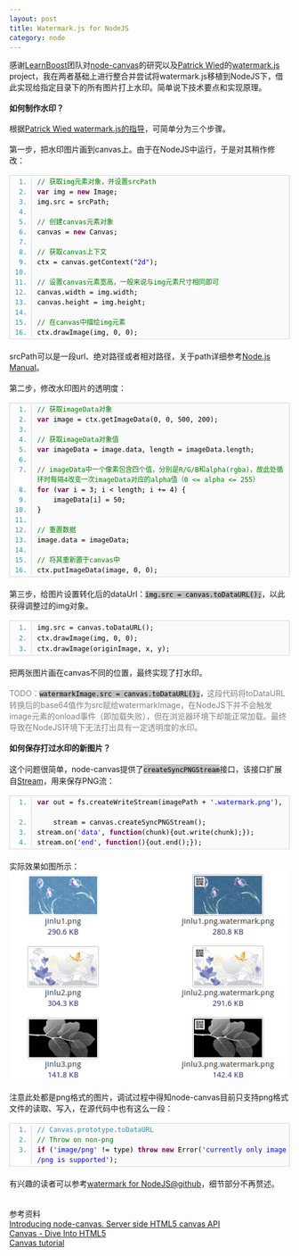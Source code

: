 ```yaml
---
layout: post
title: Watermark.js for NodeJS
category: node
---
```

<div class="bct fc05 fc11 nbw-blog ztag js-fs2">感谢<a target="_blank" rel="nofollow"
                                                     href="https://github.com/LearnBoost">LearnBoost</a>团队对<a
        target="_blank" rel="nofollow" href="https://github.com/LearnBoost/node-canvas">node-canvas</a>的研究以及<a
        target="_blank" rel="nofollow" href="http://www.patrick-wied.at/">Patrick Wied</a>的<a target="_blank"
                                                                                              rel="nofollow"
                                                                                              href="https://github.com/pa7/watermark.js">watermark.js</a>
project，我在两者基础上进行整合并尝试将watermark.js移植到NodeJS下，借此实现给指定目录下的所有图片打上水印。简单说下技术要点和实现原理。<br><b><br>如何制作水印？</b><br><br>根据<a
        target="_blank" rel="nofollow"
        href="http://letmein.at/js/how-to-create-transparency-in-images-with-html5canvas/">Patrick Wied
    watermark.js的指导</a>，可简单分为三个步骤。<br><br>第一步，把水印图片画到canvas上。由于在NodeJS中运行，于是对其稍作修改：<br><br><span
        style="border-collapse: separate; color: rgb(0, 0, 0); font-family: 'Times New Roman'; font-style: normal; font-variant: normal; font-weight: normal; letter-spacing: normal; line-height: normal; orphans: 2; text-align: -webkit-auto; text-indent: 0px; text-transform: none; white-space: normal; widows: 2; word-spacing: 0px; -webkit-border-horizontal-spacing: 0px; -webkit-border-vertical-spacing: 0px; -webkit-text-decorations-in-effect: none; -webkit-text-size-adjust: auto; -webkit-text-stroke-width: 0px; font-size: medium;"><span
        style="font-family: Monaco, 'DejaVu Sans Mono', 'Bitstream Vera Sans Mono', Consolas, 'Courier New', monospace; font-size: 12px; line-height: 18px; text-align: left;"><span
        style="border-collapse: separate; color: rgb(0, 0, 0); font-family: 'Times New Roman'; font-style: normal; font-variant: normal; font-weight: normal; letter-spacing: normal; line-height: normal; orphans: 2; text-align: -webkit-auto; text-indent: 0px; text-transform: none; white-space: normal; widows: 2; word-spacing: 0px; -webkit-border-horizontal-spacing: 0px; -webkit-border-vertical-spacing: 0px; -webkit-text-decorations-in-effect: none; -webkit-text-size-adjust: auto; -webkit-text-stroke-width: 0px; font-size: medium;"><span
        style="font-family: Monaco, 'DejaVu Sans Mono', 'Bitstream Vera Sans Mono', Consolas, 'Courier New', monospace; font-size: 12px; line-height: 18px; text-align: left;"><ol
        start="1"
        style="font-size: 1em; line-height: 1.4em; margin-top: 0px; margin-right: 0px; margin-bottom: 1px; margin-left: 0px; padding-top: 2px; padding-right: 0px; padding-bottom: 2px; padding-left: 0px; border-top-width: 1px; border-right-width: 1px; border-bottom-width: 1px; border-left-width: 1px; border-top-style: solid; border-right-style: solid; border-bottom-style: solid; border-left-style: solid; border-top-color: rgb(209, 215, 220); border-right-color: rgb(209, 215, 220); border-bottom-color: rgb(209, 215, 220); border-left-color: rgb(209, 215, 220); list-style-type: decimal; list-style-position: initial; list-style-image: initial; background-color: rgb(255, 255, 255); color: rgb(43, 145, 175);">
    <li style="font-size: 1em; margin-top: 0px; margin-right: 0px; margin-bottom: 0px; margin-left: 38px; padding-top: 0px; padding-right: 0px; padding-bottom: 0px; padding-left: 10px; border-left-width: 1px; border-left-style: solid; border-left-color: rgb(209, 215, 220); background-color: rgb(250, 250, 250); line-height: 18px;">
                <span style="color: black;"><span
                        style="color: rgb(0, 130, 0);">//&nbsp;获取img元素对象，并设置srcPath</span><span style="color: black;">&nbsp;&nbsp;</span></span>
    </li>
    <li style="font-size: 1em; margin-top: 0px; margin-right: 0px; margin-bottom: 0px; margin-left: 38px; padding-top: 0px; padding-right: 0px; padding-bottom: 0px; padding-left: 10px; border-left-width: 1px; border-left-style: solid; border-left-color: rgb(209, 215, 220); background-color: rgb(250, 250, 250); line-height: 18px;">
                <span style="color: black;"><span style="color: rgb(127, 0, 85); font-weight: bold;">var</span><span
                        style="color: black;">&nbsp;img&nbsp;=&nbsp;</span><span
                        style="color: rgb(127, 0, 85); font-weight: bold;">new</span><span style="color: black;">&nbsp;Image;&nbsp;&nbsp;</span></span>
    </li>
    <li style="font-size: 1em; margin: 0px 0px 0px 38px; padding: 0px 0px 0px 10px; border-left: 1px solid rgb(209, 215, 220); background-color: rgb(250, 250, 250); line-height: 18px;">
        <span style="color: black;">img.src&nbsp;=&nbsp;srcPath;&nbsp; <br></span></li>
    <li style="font-size: 1em; margin-top: 0px; margin-right: 0px; margin-bottom: 0px; margin-left: 38px; padding-top: 0px; padding-right: 0px; padding-bottom: 0px; padding-left: 10px; border-left-width: 1px; border-left-style: solid; border-left-color: rgb(209, 215, 220); background-color: rgb(250, 250, 250); line-height: 18px;">
        <span style=" color: black;"><br></span></li>
    <li style="font-size: 1em; margin-top: 0px; margin-right: 0px; margin-bottom: 0px; margin-left: 38px; padding-top: 0px; padding-right: 0px; padding-bottom: 0px; padding-left: 10px; border-left-width: 1px; border-left-style: solid; border-left-color: rgb(209, 215, 220); background-color: rgb(250, 250, 250); line-height: 18px;">
                <span style="color: black;"><span style="color: rgb(0, 130, 0);">//&nbsp;创建canvas元素对象</span><span
                        style="color: black;">&nbsp;&nbsp;</span></span></li>
    <li style="font-size: 1em; margin: 0px 0px 0px 38px; padding: 0px 0px 0px 10px; border-left: 1px solid rgb(209, 215, 220); background-color: rgb(250, 250, 250); line-height: 18px;">
                <span style="color: black;">canvas&nbsp;=&nbsp;<span style="color: rgb(127, 0, 85); font-weight: bold;">new</span><span
                        style="color: black;">&nbsp;Canvas;&nbsp; <br></span></span></li>
    <li style="font-size: 1em; margin-top: 0px; margin-right: 0px; margin-bottom: 0px; margin-left: 38px; padding-top: 0px; padding-right: 0px; padding-bottom: 0px; padding-left: 10px; border-left-width: 1px; border-left-style: solid; border-left-color: rgb(209, 215, 220); background-color: rgb(250, 250, 250); line-height: 18px;">
        <span style=" color: black;"><span style=" color: black;"><br></span></span></li>
    <li style="font-size: 1em; margin-top: 0px; margin-right: 0px; margin-bottom: 0px; margin-left: 38px; padding-top: 0px; padding-right: 0px; padding-bottom: 0px; padding-left: 10px; border-left-width: 1px; border-left-style: solid; border-left-color: rgb(209, 215, 220); background-color: rgb(250, 250, 250); line-height: 18px;">
                <span style="color: black;"><span style="color: rgb(0, 130, 0);">//&nbsp;获取canvas上下文</span><span
                        style="color: black;">&nbsp;&nbsp;</span></span></li>
    <li style="font-size: 1em; margin: 0px 0px 0px 38px; padding: 0px 0px 0px 10px; border-left: 1px solid rgb(209, 215, 220); background-color: rgb(250, 250, 250); line-height: 18px;">
                <span style="color: black;">ctx&nbsp;=&nbsp;canvas.getContext(<span
                        style="color: blue;">"2d"</span><span style="color: black;">);&nbsp; <br></span></span></li>
    <li style="font-size: 1em; margin-top: 0px; margin-right: 0px; margin-bottom: 0px; margin-left: 38px; padding-top: 0px; padding-right: 0px; padding-bottom: 0px; padding-left: 10px; border-left-width: 1px; border-left-style: solid; border-left-color: rgb(209, 215, 220); background-color: rgb(250, 250, 250); line-height: 18px;">
        <span style=" color: black;"><span style=" color: black;"><br></span></span></li>
    <li style="font-size: 1em; margin-top: 0px; margin-right: 0px; margin-bottom: 0px; margin-left: 38px; padding-top: 0px; padding-right: 0px; padding-bottom: 0px; padding-left: 10px; border-left-width: 1px; border-left-style: solid; border-left-color: rgb(209, 215, 220); background-color: rgb(250, 250, 250); line-height: 18px;">
                <span style="color: black;"><span
                        style="color: rgb(0, 130, 0);">//&nbsp;设置canvas元素宽高，一般来说与img元素尺寸相同即可</span><span
                        style="color: black;">&nbsp;&nbsp;</span></span></li>
    <li style="font-size: 1em; margin-top: 0px; margin-right: 0px; margin-bottom: 0px; margin-left: 38px; padding-top: 0px; padding-right: 0px; padding-bottom: 0px; padding-left: 10px; border-left-width: 1px; border-left-style: solid; border-left-color: rgb(209, 215, 220); background-color: rgb(250, 250, 250); line-height: 18px;">
        <span style="color: black;">canvas.width&nbsp;=&nbsp;img.width;&nbsp;&nbsp;</span></li>
    <li style="font-size: 1em; margin: 0px 0px 0px 38px; padding: 0px 0px 0px 10px; border-left: 1px solid rgb(209, 215, 220); background-color: rgb(250, 250, 250); line-height: 18px;">
        <span style="color: black;">canvas.height&nbsp;=&nbsp;img.height;&nbsp; <br></span></li>
    <li style="font-size: 1em; margin-top: 0px; margin-right: 0px; margin-bottom: 0px; margin-left: 38px; padding-top: 0px; padding-right: 0px; padding-bottom: 0px; padding-left: 10px; border-left-width: 1px; border-left-style: solid; border-left-color: rgb(209, 215, 220); background-color: rgb(250, 250, 250); line-height: 18px;">
        <span style=" color: black;"><br></span></li>
    <li style="font-size: 1em; margin-top: 0px; margin-right: 0px; margin-bottom: 0px; margin-left: 38px; padding-top: 0px; padding-right: 0px; padding-bottom: 0px; padding-left: 10px; border-left-width: 1px; border-left-style: solid; border-left-color: rgb(209, 215, 220); background-color: rgb(250, 250, 250); line-height: 18px;">
                <span style="color: black;"><span style="color: rgb(0, 130, 0);">//&nbsp;在canvas中描绘img元素</span><span
                        style="color: black;">&nbsp;&nbsp;</span></span></li>
    <li style="font-size: 1em; margin-top: 0px; margin-right: 0px; margin-bottom: 0px; margin-left: 38px; padding-top: 0px; padding-right: 0px; padding-bottom: 0px; padding-left: 10px; border-left-width: 1px; border-left-style: solid; border-left-color: rgb(209, 215, 220); background-color: rgb(250, 250, 250); line-height: 18px;">
        <span style="color: black;">ctx.drawImage(img,&nbsp;0,&nbsp;0);</span></li>
</ol></span></span></span></span><br>srcPath可以是一段url、绝对路径或者相对路径，关于path详细参考<a target="_blank" rel="nofollow"
                                                                             href="http://cnodejs.org/cman/path.html">Node.js
    Manual</a>。<br><br>第二步，修改水印图片的透明度：<br><br><span
        style="border-collapse: separate; color: rgb(0, 0, 0); font-family: 'Times New Roman'; font-style: normal; font-variant: normal; font-weight: normal; letter-spacing: normal; line-height: normal; orphans: 2; text-align: -webkit-auto; text-indent: 0px; text-transform: none; white-space: normal; widows: 2; word-spacing: 0px; -webkit-border-horizontal-spacing: 0px; -webkit-border-vertical-spacing: 0px; -webkit-text-decorations-in-effect: none; -webkit-text-size-adjust: auto; -webkit-text-stroke-width: 0px; font-size: medium;"><span
        style="font-family: Monaco, 'DejaVu Sans Mono', 'Bitstream Vera Sans Mono', Consolas, 'Courier New', monospace; font-size: 12px; line-height: 18px; text-align: left;"><ol
        start="1"
        style="font-size: 1em; line-height: 1.4em; margin-top: 0px; margin-right: 0px; margin-bottom: 1px; margin-left: 0px; padding-top: 2px; padding-right: 0px; padding-bottom: 2px; padding-left: 0px; border-top-width: 1px; border-right-width: 1px; border-bottom-width: 1px; border-left-width: 1px; border-top-style: solid; border-right-style: solid; border-bottom-style: solid; border-left-style: solid; border-top-color: rgb(209, 215, 220); border-right-color: rgb(209, 215, 220); border-bottom-color: rgb(209, 215, 220); border-left-color: rgb(209, 215, 220); list-style-type: decimal; list-style-position: initial; list-style-image: initial; background-color: rgb(255, 255, 255); color: rgb(43, 145, 175);">
    <li style="font-size: 1em; margin-top: 0px; margin-right: 0px; margin-bottom: 0px; margin-left: 38px; padding-top: 0px; padding-right: 0px; padding-bottom: 0px; padding-left: 10px; border-left-width: 1px; border-left-style: solid; border-left-color: rgb(209, 215, 220); background-color: rgb(250, 250, 250); line-height: 18px;">
                <span style="color: black;"><span style="color: rgb(0, 130, 0);">//&nbsp;获取imageData对象</span><span
                        style="color: black;">&nbsp;&nbsp;</span></span></li>
    <li style="font-size: 1em; margin: 0px 0px 0px 38px; padding: 0px 0px 0px 10px; border-left: 1px solid rgb(209, 215, 220); background-color: rgb(250, 250, 250); line-height: 18px;">
                <span style="color: black;"><span style="color: rgb(127, 0, 85); font-weight: bold;">var</span><span
                        style="color: black;">&nbsp;image&nbsp;=&nbsp;ctx.getImageData(0,&nbsp;0,&nbsp;500,&nbsp;200);&nbsp; <br></span></span>
    </li>
    <li style="font-size: 1em; margin-top: 0px; margin-right: 0px; margin-bottom: 0px; margin-left: 38px; padding-top: 0px; padding-right: 0px; padding-bottom: 0px; padding-left: 10px; border-left-width: 1px; border-left-style: solid; border-left-color: rgb(209, 215, 220); background-color: rgb(250, 250, 250); line-height: 18px;">
        <span style=" color: black;"><span style=" color: black;"><br></span></span></li>
    <li style="font-size: 1em; margin-top: 0px; margin-right: 0px; margin-bottom: 0px; margin-left: 38px; padding-top: 0px; padding-right: 0px; padding-bottom: 0px; padding-left: 10px; border-left-width: 1px; border-left-style: solid; border-left-color: rgb(209, 215, 220); background-color: rgb(250, 250, 250); line-height: 18px;">
                <span style="color: black;"><span style="color: rgb(0, 130, 0);">//&nbsp;获取imageData对象值</span><span
                        style="color: black;">&nbsp;&nbsp;</span></span></li>
    <li style="font-size: 1em; margin: 0px 0px 0px 38px; padding: 0px 0px 0px 10px; border-left: 1px solid rgb(209, 215, 220); background-color: rgb(250, 250, 250); line-height: 18px;">
                <span style="color: black;"><span style="color: rgb(127, 0, 85); font-weight: bold;">var</span><span
                        style="color: black;">&nbsp;imageData&nbsp;=&nbsp;image.data,&nbsp;length&nbsp;=&nbsp;imageData.length;&nbsp; <br></span></span>
    </li>
    <li style="font-size: 1em; margin-top: 0px; margin-right: 0px; margin-bottom: 0px; margin-left: 38px; padding-top: 0px; padding-right: 0px; padding-bottom: 0px; padding-left: 10px; border-left-width: 1px; border-left-style: solid; border-left-color: rgb(209, 215, 220); background-color: rgb(250, 250, 250); line-height: 18px;">
        <span style=" color: black;"><span style=" color: black;"><br></span></span></li>
    <li style="font-size: 1em; margin-top: 0px; margin-right: 0px; margin-bottom: 0px; margin-left: 38px; padding-top: 0px; padding-right: 0px; padding-bottom: 0px; padding-left: 10px; border-left-width: 1px; border-left-style: solid; border-left-color: rgb(209, 215, 220); background-color: rgb(250, 250, 250); line-height: 18px;">
                <span style="color: black;"><span style="color: rgb(0, 130, 0);">//&nbsp;imageData中一个像素包含四个值，分别是R/G/B和alpha(rgba)，故此处循环时每隔4改变一次imageData对应的alpha值（0&nbsp;&lt;=&nbsp;alpha&nbsp;&lt;=&nbsp;255）</span><span
                        style="color: black;">&nbsp;&nbsp;</span></span></li>
    <li style="font-size: 1em; margin-top: 0px; margin-right: 0px; margin-bottom: 0px; margin-left: 38px; padding-top: 0px; padding-right: 0px; padding-bottom: 0px; padding-left: 10px; border-left-width: 1px; border-left-style: solid; border-left-color: rgb(209, 215, 220); background-color: rgb(250, 250, 250); line-height: 18px;">
                <span style="color: black;"><span style="color: rgb(127, 0, 85); font-weight: bold;">for</span><span
                        style="color: black;">&nbsp;(</span><span
                        style="color: rgb(127, 0, 85); font-weight: bold;">var</span><span style="color: black;">&nbsp;i&nbsp;=&nbsp;3;&nbsp;i&nbsp;&lt;&nbsp;length;&nbsp;i&nbsp;+=&nbsp;4)&nbsp;{&nbsp;&nbsp;</span></span>
    </li>
    <li style="font-size: 1em; margin-top: 0px; margin-right: 0px; margin-bottom: 0px; margin-left: 38px; padding-top: 0px; padding-right: 0px; padding-bottom: 0px; padding-left: 10px; border-left-width: 1px; border-left-style: solid; border-left-color: rgb(209, 215, 220); background-color: rgb(250, 250, 250); line-height: 18px;">
        <span style="color: black;">&nbsp;&nbsp;&nbsp;&nbsp;imageData[i]&nbsp;=&nbsp;50;&nbsp;&nbsp;</span></li>
    <li style="font-size: 1em; margin: 0px 0px 0px 38px; padding: 0px 0px 0px 10px; border-left: 1px solid rgb(209, 215, 220); background-color: rgb(250, 250, 250); line-height: 18px;">
        <span style="color: black;">}&nbsp; <br></span></li>
    <li style="font-size: 1em; margin-top: 0px; margin-right: 0px; margin-bottom: 0px; margin-left: 38px; padding-top: 0px; padding-right: 0px; padding-bottom: 0px; padding-left: 10px; border-left-width: 1px; border-left-style: solid; border-left-color: rgb(209, 215, 220); background-color: rgb(250, 250, 250); line-height: 18px;">
        <span style=" color: black;"><br></span></li>
    <li style="font-size: 1em; margin-top: 0px; margin-right: 0px; margin-bottom: 0px; margin-left: 38px; padding-top: 0px; padding-right: 0px; padding-bottom: 0px; padding-left: 10px; border-left-width: 1px; border-left-style: solid; border-left-color: rgb(209, 215, 220); background-color: rgb(250, 250, 250); line-height: 18px;">
                <span style="color: black;"><span style="color: rgb(0, 130, 0);">//&nbsp;重置数据</span><span
                        style="color: black;">&nbsp;&nbsp;</span></span></li>
    <li style="font-size: 1em; margin: 0px 0px 0px 38px; padding: 0px 0px 0px 10px; border-left: 1px solid rgb(209, 215, 220); background-color: rgb(250, 250, 250); line-height: 18px;">
        <span style="color: black;">image.data&nbsp;=&nbsp;imageData;&nbsp; <br></span></li>
    <li style="font-size: 1em; margin-top: 0px; margin-right: 0px; margin-bottom: 0px; margin-left: 38px; padding-top: 0px; padding-right: 0px; padding-bottom: 0px; padding-left: 10px; border-left-width: 1px; border-left-style: solid; border-left-color: rgb(209, 215, 220); background-color: rgb(250, 250, 250); line-height: 18px;">
        <span style=" color: black;"><br></span></li>
    <li style="font-size: 1em; margin-top: 0px; margin-right: 0px; margin-bottom: 0px; margin-left: 38px; padding-top: 0px; padding-right: 0px; padding-bottom: 0px; padding-left: 10px; border-left-width: 1px; border-left-style: solid; border-left-color: rgb(209, 215, 220); background-color: rgb(250, 250, 250); line-height: 18px;">
                <span style="color: black;"><span style="color: rgb(0, 130, 0);">//&nbsp;将其重新置于canvas中</span><span
                        style="color: black;">&nbsp;&nbsp;</span></span></li>
    <li style="font-size: 1em; margin-top: 0px; margin-right: 0px; margin-bottom: 0px; margin-left: 38px; padding-top: 0px; padding-right: 0px; padding-bottom: 0px; padding-left: 10px; border-left-width: 1px; border-left-style: solid; border-left-color: rgb(209, 215, 220); background-color: rgb(250, 250, 250); line-height: 18px;">
        <span style="color: black;">ctx.putImageData(image,&nbsp;0,&nbsp;0); <br></span></li>
</ol></span></span><br><span
        style="border-collapse: separate; color: rgb(0, 0, 0); font-family: 'Times New Roman'; font-style: normal; font-variant: normal; font-weight: normal; letter-spacing: normal; line-height: normal; orphans: 2; text-indent: 0px; text-transform: none; white-space: normal; widows: 2; word-spacing: 0px; font-size: medium;"><span
        style="font-family: Monaco,'DejaVu Sans Mono','Bitstream Vera Sans Mono',Consolas,'Courier New',monospace; font-size: 12px; line-height: 18px; text-align: left;"></span></span>第三步，给图片设置转化后的dataUrl：<span
        style="border-collapse: separate; color: rgb(0, 0, 0); font-family: Tahoma; font-style: normal; font-variant: normal; font-weight: normal; letter-spacing: normal; line-height: normal; orphans: 2; text-align: -webkit-auto; text-indent: 0px; text-transform: none; white-space: normal; widows: 2; word-spacing: 0px; -webkit-border-horizontal-spacing: 0px; -webkit-border-vertical-spacing: 0px; -webkit-text-decorations-in-effect: none; -webkit-text-size-adjust: auto; -webkit-text-stroke-width: 0px; font-size: medium;"><span
        style="font-family: Monaco, 'DejaVu Sans Mono', 'Bitstream Vera Sans Mono', Consolas, 'Courier New', monospace; font-size: 12px; line-height: 18px; text-align: left;"><span
        style="background-color: rgb(192, 192, 192);">img</span></span></span><span
        style="border-collapse: separate; color: rgb(0, 0, 0); font-family: 'Times New Roman'; font-style: normal; font-variant: normal; font-weight: normal; letter-spacing: normal; line-height: normal; orphans: 2; text-indent: 0px; text-transform: none; white-space: normal; widows: 2; word-spacing: 0px; font-size: medium;"><span
        style="font-family: Monaco,'DejaVu Sans Mono','Bitstream Vera Sans Mono',Consolas,'Courier New',monospace; font-size: 12px; line-height: 18px; text-align: left;"><span
        style="background-color: rgb(192, 192, 192);">.src&nbsp;=&nbsp;canvas.toDataURL();</span></span></span>，以此获得调整过的img对象。<br><br><span
        style="border-collapse: separate; color: rgb(0, 0, 0); font-family: Tahoma; font-style: normal; font-variant: normal; font-weight: normal; letter-spacing: normal; line-height: normal; orphans: 2; text-align: -webkit-auto; text-indent: 0px; text-transform: none; white-space: normal; widows: 2; word-spacing: 0px; -webkit-border-horizontal-spacing: 0px; -webkit-border-vertical-spacing: 0px; -webkit-text-decorations-in-effect: none; -webkit-text-size-adjust: auto; -webkit-text-stroke-width: 0px; font-size: medium;"><span
        style="font-family: Monaco, 'DejaVu Sans Mono', 'Bitstream Vera Sans Mono', Consolas, 'Courier New', monospace; font-size: 12px; line-height: 18px; text-align: left;"></span></span><span
        style="border-collapse: separate; color: rgb(0, 0, 0); font-family: Tahoma; font-style: normal; font-variant: normal; font-weight: normal; letter-spacing: normal; line-height: normal; orphans: 2; text-align: -webkit-auto; text-indent: 0px; text-transform: none; white-space: normal; widows: 2; word-spacing: 0px; -webkit-border-horizontal-spacing: 0px; -webkit-border-vertical-spacing: 0px; -webkit-text-decorations-in-effect: none; -webkit-text-size-adjust: auto; -webkit-text-stroke-width: 0px; font-size: medium;"><span
        style="font-family: Monaco, 'DejaVu Sans Mono', 'Bitstream Vera Sans Mono', Consolas, 'Courier New', monospace; font-size: 12px; line-height: 18px; text-align: left;"><ol
        start="1"
        style="font-size: 1em; line-height: 1.4em; margin-top: 0px; margin-right: 0px; margin-bottom: 1px; margin-left: 0px; padding-top: 2px; padding-right: 0px; padding-bottom: 2px; padding-left: 0px; border-top-width: 1px; border-right-width: 1px; border-bottom-width: 1px; border-left-width: 1px; border-top-style: solid; border-right-style: solid; border-bottom-style: solid; border-left-style: solid; border-top-color: rgb(209, 215, 220); border-right-color: rgb(209, 215, 220); border-bottom-color: rgb(209, 215, 220); border-left-color: rgb(209, 215, 220); list-style-type: decimal; list-style-position: initial; list-style-image: initial; background-color: rgb(255, 255, 255); color: rgb(43, 145, 175);">
    <li style="font-size: 1em; margin: 0px 0px 0px 38px; padding: 0px 0px 0px 10px; border-left: 1px solid rgb(209, 215, 220); background-color: rgb(250, 250, 250); line-height: 18px;">
                <span style="border-collapse: separate; color: rgb(0, 0, 0); font-family: Tahoma; font-style: normal; font-variant: normal; font-weight: normal; letter-spacing: normal; line-height: normal; orphans: 2; text-align: -webkit-auto; text-indent: 0px; text-transform: none; white-space: normal; widows: 2; word-spacing: 0px; -webkit-border-horizontal-spacing: 0px; -webkit-border-vertical-spacing: 0px; -webkit-text-decorations-in-effect: none; -webkit-text-size-adjust: auto; -webkit-text-stroke-width: 0px; font-size: medium;"><span
                        style="font-family: Monaco, 'DejaVu Sans Mono', 'Bitstream Vera Sans Mono', Consolas, 'Courier New', monospace; font-size: 12px; line-height: 18px; text-align: left;"><span
                        style="color: black;"><span
                        style="color: black;">img.src = canvas.toDataURL();</span></span></span></span><br><span
            style="color: black;"><span style="color: black;"></span></span></li>
    <li style="font-size: 1em; margin: 0px 0px 0px 38px; padding: 0px 0px 0px 10px; border-left: 1px solid rgb(209, 215, 220); background-color: rgb(250, 250, 250); line-height: 18px;">
        <span style="color: black;"><span style="color: black;">ctx.drawImage(</span></span><span
            style="border-collapse: separate; color: rgb(0, 0, 0); font-family: Tahoma; font-style: normal; font-variant: normal; font-weight: normal; letter-spacing: normal; line-height: normal; orphans: 2; text-align: -webkit-auto; text-indent: 0px; text-transform: none; white-space: normal; widows: 2; word-spacing: 0px; -webkit-border-horizontal-spacing: 0px; -webkit-border-vertical-spacing: 0px; -webkit-text-decorations-in-effect: none; -webkit-text-size-adjust: auto; -webkit-text-stroke-width: 0px; font-size: medium;"><span
            style="font-family: Monaco, 'DejaVu Sans Mono', 'Bitstream Vera Sans Mono', Consolas, 'Courier New', monospace; font-size: 12px; line-height: 18px; text-align: left;"><span
            style="border-collapse: separate; color: rgb(0, 0, 0); font-family: Tahoma; font-style: normal; font-variant: normal; font-weight: normal; letter-spacing: normal; line-height: normal; orphans: 2; text-align: -webkit-auto; text-indent: 0px; text-transform: none; white-space: normal; widows: 2; word-spacing: 0px; -webkit-border-horizontal-spacing: 0px; -webkit-border-vertical-spacing: 0px; -webkit-text-decorations-in-effect: none; -webkit-text-size-adjust: auto; -webkit-text-stroke-width: 0px; font-size: medium;"><span
            style="font-family: Monaco, 'DejaVu Sans Mono', 'Bitstream Vera Sans Mono', Consolas, 'Courier New', monospace; font-size: 12px; line-height: 18px; text-align: left;"><span
            style="color: black;"><span style="color: black;">img</span></span></span></span></span></span><span
            style="color: black;"><span style="color: black;">, 0, 0); <br></span></span></li>
    <li style="font-size: 1em; margin: 0px 0px 0px 38px; padding: 0px 0px 0px 10px; border-left: 1px solid rgb(209, 215, 220); background-color: rgb(250, 250, 250); line-height: 18px;">
                <span style="border-collapse: separate; color: rgb(0, 0, 0); font-family: Tahoma; font-style: normal; font-variant: normal; font-weight: normal; letter-spacing: normal; line-height: normal; orphans: 2; text-align: -webkit-auto; text-indent: 0px; text-transform: none; white-space: normal; widows: 2; word-spacing: 0px; -webkit-border-horizontal-spacing: 0px; -webkit-border-vertical-spacing: 0px; -webkit-text-decorations-in-effect: none; -webkit-text-size-adjust: auto; -webkit-text-stroke-width: 0px; font-size: medium;"><span
                        style="font-family: Monaco, 'DejaVu Sans Mono', 'Bitstream Vera Sans Mono', Consolas, 'Courier New', monospace; font-size: 12px; line-height: 18px; text-align: left;"><span
                        style="color: black;"><span
                        style="color: black;">ctx.drawImage(originImage,&nbsp;x,&nbsp;y); </span></span></span></span>
    </li>
</ol></span></span><br>把两张图片画在canvas不同的位置，最终实现了打水印。<br><br><font color="#808080">TODO：<span
        style="border-collapse: separate; color: rgb(0, 0, 0); font-family: Tahoma; font-style: normal; font-variant: normal; font-weight: normal; letter-spacing: normal; line-height: normal; orphans: 2; text-indent: 0px; text-transform: none; white-space: normal; widows: 2; word-spacing: 0px; font-size: medium;"><span
        style="font-family: Monaco,'DejaVu Sans Mono','Bitstream Vera Sans Mono',Consolas,'Courier New',monospace; font-size: 12px; line-height: 18px; text-align: left;"><span
        style="background-color: rgb(192, 192, 192);">watermarkImage.src&nbsp;= </span></span></span><span
        style="border-collapse: separate; color: rgb(0, 0, 0); font-family: 'Times New Roman'; font-style: normal; font-variant: normal; font-weight: normal; letter-spacing: normal; line-height: normal; orphans: 2; text-indent: 0px; text-transform: none; white-space: normal; widows: 2; word-spacing: 0px; font-size: medium;"><span
        style="font-family: Monaco,'DejaVu Sans Mono','Bitstream Vera Sans Mono',Consolas,'Courier New',monospace; font-size: 12px; line-height: 18px; text-align: left;"><span
        style="background-color: rgb(192, 192, 192);">canvas</span></span></span><span
        style="border-collapse: separate; color: rgb(0, 0, 0); font-family: Tahoma; font-style: normal; font-variant: normal; font-weight: normal; letter-spacing: normal; line-height: normal; orphans: 2; text-align: -webkit-auto; text-indent: 0px; text-transform: none; white-space: normal; widows: 2; word-spacing: 0px; -webkit-border-horizontal-spacing: 0px; -webkit-border-vertical-spacing: 0px; -webkit-text-decorations-in-effect: none; -webkit-text-size-adjust: auto; -webkit-text-stroke-width: 0px; font-size: medium;"><span
        style="font-family: Monaco, 'DejaVu Sans Mono', 'Bitstream Vera Sans Mono', Consolas, 'Courier New', monospace; font-size: 12px; line-height: 18px; text-align: left;"><span
        style="background-color: rgb(192, 192, 192);">.toDataURL();</span>，</span></span>这段代码将toDataURL转换后的base64值作为src赋给watermarkImage，在NodeJS下并不会触发image元素的onload事件（即加载失败），但在浏览器环境下却能正常加载。最终导致在NodeJS环境下无法打出具有一定透明度的水印。</font><br><br><span
        style="border-collapse: separate; color: rgb(0, 0, 0); font-family: 'Times New Roman'; font-style: normal; font-variant: normal; font-weight: normal; letter-spacing: normal; line-height: normal; orphans: 2; text-indent: 0px; text-transform: none; white-space: normal; widows: 2; word-spacing: 0px; font-size: medium;"><span
        style="font-family: Monaco,'DejaVu Sans Mono','Bitstream Vera Sans Mono',Consolas,'Courier New',monospace; font-size: 12px; line-height: 18px; text-align: left;"></span></span><b>如何保存打过水印的新图片？<br><br></b>这个问题很简单，node-canvas提供了<span
        style="border-collapse: separate; color: rgb(0, 0, 0); font-family: 'Times New Roman'; font-style: normal; font-variant: normal; font-weight: normal; letter-spacing: normal; line-height: normal; orphans: 2; text-indent: 0px; text-transform: none; white-space: normal; widows: 2; word-spacing: 0px; font-size: medium; background-color: rgb(192, 192, 192);"><span
        style="font-family: Monaco,'DejaVu Sans Mono','Bitstream Vera Sans Mono',Consolas,'Courier New',monospace; font-size: 12px; line-height: 18px; text-align: left;"><span
        style="color: black;">createSyncPNGStream</span></span></span>接口，该接口扩展自<a target="_blank" rel="nofollow"
                                                                                  href="http://cnodejs.org/cman/streams.html#streams_">Stream</a>，用来保存PNG流：<br><br><span
        style="border-collapse: separate; color: rgb(0, 0, 0); font-family: 'Times New Roman'; font-style: normal; font-variant: normal; font-weight: normal; letter-spacing: normal; line-height: normal; orphans: 2; text-align: -webkit-auto; text-indent: 0px; text-transform: none; white-space: normal; widows: 2; word-spacing: 0px; -webkit-border-horizontal-spacing: 0px; -webkit-border-vertical-spacing: 0px; -webkit-text-decorations-in-effect: none; -webkit-text-size-adjust: auto; -webkit-text-stroke-width: 0px; font-size: medium;"><span
        style="font-family: Monaco, 'DejaVu Sans Mono', 'Bitstream Vera Sans Mono', Consolas, 'Courier New', monospace; font-size: 12px; line-height: 18px; text-align: left;"><ol
        start="1"
        style="font-size: 1em; line-height: 1.4em; margin-top: 0px; margin-right: 0px; margin-bottom: 1px; margin-left: 0px; padding-top: 2px; padding-right: 0px; padding-bottom: 2px; padding-left: 0px; border-top-width: 1px; border-right-width: 1px; border-bottom-width: 1px; border-left-width: 1px; border-top-style: solid; border-right-style: solid; border-bottom-style: solid; border-left-style: solid; border-top-color: rgb(209, 215, 220); border-right-color: rgb(209, 215, 220); border-bottom-color: rgb(209, 215, 220); border-left-color: rgb(209, 215, 220); list-style-type: decimal; list-style-position: initial; list-style-image: initial; background-color: rgb(255, 255, 255); color: rgb(43, 145, 175);">
    <li style="font-size: 1em; margin-top: 0px; margin-right: 0px; margin-bottom: 0px; margin-left: 38px; padding-top: 0px; padding-right: 0px; padding-bottom: 0px; padding-left: 10px; border-left-width: 1px; border-left-style: solid; border-left-color: rgb(209, 215, 220); background-color: rgb(250, 250, 250); line-height: 18px;">
                <span style="color: black;"><span style="color: rgb(127, 0, 85); font-weight: bold;">var</span><span
                        style="color: black;">&nbsp;out&nbsp;=&nbsp;fs.createWriteStream(imagePath&nbsp;+&nbsp;</span><span
                        style="color: blue;">'.watermark.png'</span><span
                        style="color: black;">),&nbsp;&nbsp;&nbsp;</span></span></li>
    <li style="font-size: 1em; margin-top: 0px; margin-right: 0px; margin-bottom: 0px; margin-left: 38px; padding-top: 0px; padding-right: 0px; padding-bottom: 0px; padding-left: 10px; border-left-width: 1px; border-left-style: solid; border-left-color: rgb(209, 215, 220); background-color: rgb(250, 250, 250); line-height: 18px;">
        <span style="color: black;">&nbsp;&nbsp;&nbsp;&nbsp;stream&nbsp;=&nbsp;canvas.createSyncPNGStream();&nbsp;&nbsp;</span>
    </li>
    <li style="font-size: 1em; margin-top: 0px; margin-right: 0px; margin-bottom: 0px; margin-left: 38px; padding-top: 0px; padding-right: 0px; padding-bottom: 0px; padding-left: 10px; border-left-width: 1px; border-left-style: solid; border-left-color: rgb(209, 215, 220); background-color: rgb(250, 250, 250); line-height: 18px;">
                <span style="color: black;">stream.on(<span style="color: blue;">'data'</span><span
                        style="color: black;">,&nbsp;</span><span style="color: rgb(127, 0, 85); font-weight: bold;">function</span><span
                        style="color: black;">(chunk){out.write(chunk);});&nbsp;&nbsp;</span></span></li>
    <li style="font-size: 1em; margin-top: 0px; margin-right: 0px; margin-bottom: 0px; margin-left: 38px; padding-top: 0px; padding-right: 0px; padding-bottom: 0px; padding-left: 10px; border-left-width: 1px; border-left-style: solid; border-left-color: rgb(209, 215, 220); background-color: rgb(250, 250, 250); line-height: 18px;">
                <span style="color: black;">stream.on(<span style="color: blue;">'end'</span><span
                        style="color: black;">,&nbsp;</span><span style="color: rgb(127, 0, 85); font-weight: bold;">function</span><span
                        style="color: black;">(){out.end();});&nbsp; <br></span></span></li>
</ol></span></span><br>实际效果如图所示：<br>

<div>
    <div><img alt="Watermark.js for NodeJS - 挪墨 - Nomospace" style="margin:0 10px 0 0;"
              src="/assets/images/2707789275973289468.png"><br><br></div>
</div>
注意此处都是png格式的图片，调试过程中得知node-canvas目前只支持png格式文件的读取、写入，在源代码中也有这么一段：<br><br><span
        style="border-collapse: separate; color: rgb(0, 0, 0); font-family: 'Times New Roman'; font-style: normal; font-variant: normal; font-weight: normal; letter-spacing: normal; line-height: normal; orphans: 2; text-align: -webkit-auto; text-indent: 0px; text-transform: none; white-space: normal; widows: 2; word-spacing: 0px; -webkit-border-horizontal-spacing: 0px; -webkit-border-vertical-spacing: 0px; -webkit-text-decorations-in-effect: none; -webkit-text-size-adjust: auto; -webkit-text-stroke-width: 0px; font-size: medium;"><span
        style="font-family: Monaco, 'DejaVu Sans Mono', 'Bitstream Vera Sans Mono', Consolas, 'Courier New', monospace; font-size: 12px; line-height: 18px; text-align: left;"><ol
        start="1"
        style="font-size: 1em; line-height: 1.4em; margin-top: 0px; margin-right: 0px; margin-bottom: 1px; margin-left: 0px; padding-top: 2px; padding-right: 0px; padding-bottom: 2px; padding-left: 0px; border-top-width: 1px; border-right-width: 1px; border-bottom-width: 1px; border-left-width: 1px; border-top-style: solid; border-right-style: solid; border-bottom-style: solid; border-left-style: solid; border-top-color: rgb(209, 215, 220); border-right-color: rgb(209, 215, 220); border-bottom-color: rgb(209, 215, 220); border-left-color: rgb(209, 215, 220); list-style-type: decimal; list-style-position: initial; list-style-image: initial; background-color: rgb(255, 255, 255); color: rgb(43, 145, 175);">
    <li style="font-size: 1em; margin: 0px 0px 0px 38px; padding: 0px 0px 0px 10px; border-left: 1px solid rgb(209, 215, 220); background-color: rgb(250, 250, 250); line-height: 18px;">
        // Canvas.prototype.toDataURL
    </li>
    <li style="font-size: 1em; margin-top: 0px; margin-right: 0px; margin-bottom: 0px; margin-left: 38px; padding-top: 0px; padding-right: 0px; padding-bottom: 0px; padding-left: 10px; border-left-width: 1px; border-left-style: solid; border-left-color: rgb(209, 215, 220); background-color: rgb(250, 250, 250); line-height: 18px;">
                <span style="color: black;"><span
                        style="color: rgb(0, 130, 0);">//&nbsp;Throw&nbsp;on&nbsp;non-png</span><span
                        style="color: black;">&nbsp;&nbsp;</span></span></li>
    <li style="font-size: 1em; margin-top: 0px; margin-right: 0px; margin-bottom: 0px; margin-left: 38px; padding-top: 0px; padding-right: 0px; padding-bottom: 0px; padding-left: 10px; border-left-width: 1px; border-left-style: solid; border-left-color: rgb(209, 215, 220); background-color: rgb(250, 250, 250); line-height: 18px;">
                <span style="color: black;"><span style="color: rgb(127, 0, 85); font-weight: bold;">if</span><span
                        style="color: black;">&nbsp;(</span><span style="color: blue;">'image/png'</span><span
                        style="color: black;">&nbsp;!=&nbsp;type)&nbsp;</span><span
                        style="color: rgb(127, 0, 85); font-weight: bold;">throw</span><span style="color: black;">&nbsp;</span><span
                        style="color: rgb(127, 0, 85); font-weight: bold;">new</span><span style="color: black;">&nbsp;Error(</span><span
                        style="color: blue;">'currently&nbsp;only&nbsp;image/png&nbsp;is&nbsp;supported'</span><span
                        style="color: black;">);</span></span></li>
</ol></span></span><br>有兴趣的读者可以参考<a target="_blank" rel="nofollow"
                                    href="https://github.com/nomospace/nomospace.github.com/tree/master/nomospace.github.com/lab/2011/watermark">watermark
    for NodeJS@github</a>，细节部分不再赘述。<br><br><br>参考资料<br><a target="_blank" rel="nofollow"
                                                          href="http://blog.learnboost.com/blog/introducing-node-canvas-server-side-html5-canvas-api/">Introducing
    node-canvas. Server side HTML5 canvas API</a><br><a target="_blank" rel="nofollow"
                                                        href="http://diveintohtml5.org/canvas.html#divingin">Canvas
    - Dive Into HTML5</a><br><a target="_blank" rel="nofollow"
                                href="https://developer.mozilla.org/en/canvas_tutorial">Canvas tutorial</a>
</div>

